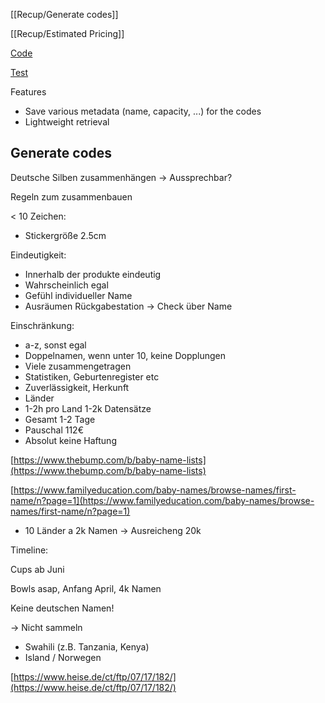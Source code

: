 [[Recup/Generate codes]]

[[Recup/Estimated Pricing]]

[Code](https://github.com/RECUP-git/partner-codes)

[Test](https://api.rbwl.de/codes?code=ct6b1111)

Features

- Save various metadata (name, capacity, ...) for the codes
- Lightweight retrieval

## Generate codes

Deutsche Silben zusammenhängen -> Aussprechbar?

Regeln zum zusammenbauen

< 10 Zeichen:

- Stickergröße 2.5cm

Eindeutigkeit:

- Innerhalb der produkte eindeutig
- Wahrscheinlich egal
- Gefühl individueller Name
- Ausräumen Rückgabestation -> Check über Name

Einschränkung:

- a-z, sonst egal
- Doppelnamen, wenn unter 10, keine Dopplungen
- Viele zusammengetragen
- Statistiken, Geburtenregister etc
- Zuverlässigkeit, Herkunft
- Länder
- 1-2h pro Land 1-2k Datensätze
- Gesamt 1-2 Tage
- Pauschal 112€
- Absolut keine Haftung

[https://www.thebump.com/b/baby-name-lists](https://www.thebump.com/b/baby-name-lists)

[https://www.familyeducation.com/baby-names/browse-names/first-name/n?page=1](https://www.familyeducation.com/baby-names/browse-names/first-name/n?page=1)

- 10 Länder a 2k Namen -> Ausreicheng 20k

Timeline:

Cups ab Juni

Bowls asap, Anfang April, 4k Namen

Keine deutschen Namen!

\-> Nicht sammeln

- Swahili (z.B. Tanzania, Kenya)
- Island / Norwegen

[https://www.heise.de/ct/ftp/07/17/182/](https://www.heise.de/ct/ftp/07/17/182/)



